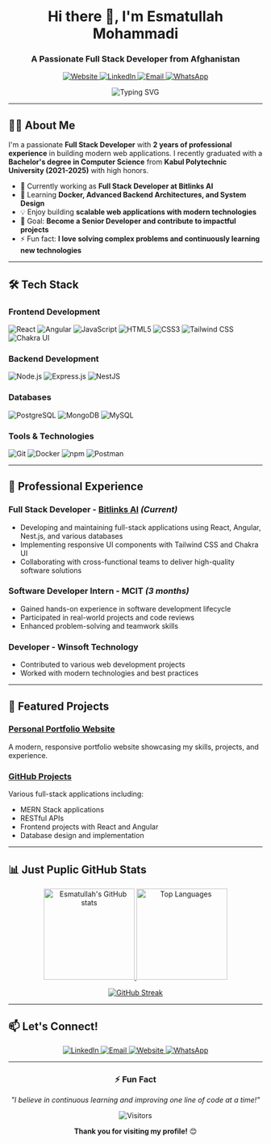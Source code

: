 <h1 align="center">Hi there 👋, I'm Esmatullah Mohammadi</h1>
<h3 align="center">A Passionate Full Stack Developer from Afghanistan</h3>

<p align="center">
  <a href="https://esmatullah-mohammadi-weblog.vercel.app/" target="_blank">
    <img src="https://img.shields.io/badge/Website-000000?style=for-the-badge&logo=vercel&logoColor=white" alt="Website"/>
  </a>
  <a href="https://www.linkedin.com/in/esmatullah-mohammadi-664775321" target="_blank">
    <img src="https://img.shields.io/badge/LinkedIn-0077B5?style=for-the-badge&logo=linkedin&logoColor=white" alt="LinkedIn"/>
  </a>
  <a href="mailto:esmatullah1382@gmail.com">
    <img src="https://img.shields.io/badge/Email-D14836?style=for-the-badge&logo=gmail&logoColor=white" alt="Email"/>
  </a>
  <a href="https://wa.me/93777187806">
    <img src="https://img.shields.io/badge/WhatsApp-25D366?style=for-the-badge&logo=whatsapp&logoColor=white" alt="WhatsApp"/>
  </a>
</p>

<p align="center">
  <img src="https://readme-typing-svg.herokuapp.com?font=Fira+Code&pause=1000&color=00FF00&center=true&vCenter=true&width=435&lines=Full+Stack+Developer;React+%7C+Angular+%7C+Node.js;MERN+Stack+Developer;Always+Learning+New+Tech" alt="Typing SVG" />
</p>

---

## 👨‍💻 About Me

I'm a passionate **Full Stack Developer** with **2 years of professional experience** in building modern web applications. I recently graduated with a **Bachelor's degree in Computer Science** from **Kabul Polytechnic University (2021-2025)** with high honors.

- 🔭 Currently working as **Full Stack Developer at Bitlinks AI**
- 🌱 Learning **Docker, Advanced Backend Architectures, and System Design**
- 💡 Enjoy building **scalable web applications with modern technologies**
- 🎯 Goal: **Become a Senior Developer and contribute to impactful projects**
- ⚡ Fun fact: **I love solving complex problems and continuously learning new technologies**

---

## 🛠️ Tech Stack

### Frontend Development
<p>
  <img src="https://img.shields.io/badge/React-20232A?style=for-the-badge&logo=react&logoColor=61DAFB" alt="React"/>
  <img src="https://img.shields.io/badge/Angular-DD0031?style=for-the-badge&logo=angular&logoColor=white" alt="Angular"/>
  <img src="https://img.shields.io/badge/JavaScript-F7DF1E?style=for-the-badge&logo=javascript&logoColor=black" alt="JavaScript"/>
  <img src="https://img.shields.io/badge/HTML5-E34F26?style=for-the-badge&logo=html5&logoColor=white" alt="HTML5"/>
  <img src="https://img.shields.io/badge/CSS3-1572B6?style=for-the-badge&logo=css3&logoColor=white" alt="CSS3"/>
  <img src="https://img.shields.io/badge/Tailwind_CSS-38B2AC?style=for-the-badge&logo=tailwind-css&logoColor=white" alt="Tailwind CSS"/>
  <img src="https://img.shields.io/badge/Chakra_UI-319795?style=for-the-badge&logo=chakra-ui&logoColor=white" alt="Chakra UI"/>
</p>

### Backend Development
<p>
  <img src="https://img.shields.io/badge/Node.js-43853D?style=for-the-badge&logo=node.js&logoColor=white" alt="Node.js"/>
  <img src="https://img.shields.io/badge/Express.js-000000?style=for-the-badge&logo=express&logoColor=white" alt="Express.js"/>
  <img src="https://img.shields.io/badge/NestJS-E0234E?style=for-the-badge&logo=nestjs&logoColor=white" alt="NestJS"/>
</p>

### Databases
<p>
  <img src="https://img.shields.io/badge/PostgreSQL-316192?style=for-the-badge&logo=postgresql&logoColor=white" alt="PostgreSQL"/>
  <img src="https://img.shields.io/badge/MongoDB-4EA94B?style=for-the-badge&logo=mongodb&logoColor=white" alt="MongoDB"/>
  <img src="https://img.shields.io/badge/MySQL-005C84?style=for-the-badge&logo=mysql&logoColor=white" alt="MySQL"/>
</p>

### Tools & Technologies
<p>
  <img src="https://img.shields.io/badge/Git-F05032?style=for-the-badge&logo=git&logoColor=white" alt="Git"/>
  <img src="https://img.shields.io/badge/Docker-2496ED?style=for-the-badge&logo=docker&logoColor=white" alt="Docker"/>
  <img src="https://img.shields.io/badge/npm-CB3837?style=for-the-badge&logo=npm&logoColor=white" alt="npm"/>
  <img src="https://img.shields.io/badge/Postman-FF6C37?style=for-the-badge&logo=postman&logoColor=white" alt="Postman"/>
</p>

---

## 💼 Professional Experience

### **Full Stack Developer** - [Bitlinks AI](https://bitlinks.ai) *(Current)*
- Developing and maintaining full-stack applications using React, Angular, Nest.js, and various databases
- Implementing responsive UI components with Tailwind CSS and Chakra UI
- Collaborating with cross-functional teams to deliver high-quality software solutions

### **Software Developer Intern** - MCIT *(3 months)*
- Gained hands-on experience in software development lifecycle
- Participated in real-world projects and code reviews
- Enhanced problem-solving and teamwork skills

### **Developer** - Winsoft Technology
- Contributed to various web development projects
- Worked with modern technologies and best practices

---

## 📂 Featured Projects

### [Personal Portfolio Website](https://esmatullah-mohammadi-weblog.vercel.app/)
A modern, responsive portfolio website showcasing my skills, projects, and experience.

### [GitHub Projects](https://github.com/EsmatullahMohammadi?tab=repositories)
Various full-stack applications including:
- MERN Stack applications
- RESTful APIs
- Frontend projects with React and Angular
- Database design and implementation

---

## 📊 Just Puplic GitHub Stats

<div align="center">
  
  <a href="https://github.com/EsmatullahMohammadi">
    <img height="180em" src="https://github-readme-stats.vercel.app/api?username=EsmatullahMohammadi&show_icons=true&theme=radical&hide_border=true&count_private=true" alt="Esmatullah's GitHub stats"/>
  </a>
  
  <a href="https://github.com/EsmatullahMohammadi">
    <img height="180em" src="https://github-readme-stats.vercel.app/api/top-langs/?username=EsmatullahMohammadi&layout=compact&theme=radical&hide_border=true&langs_count=8" alt="Top Languages"/>
  </a>

</div>

<div align="center">
  
  [![GitHub Streak](https://streak-stats.demolab.com/?user=EsmatullahMohammadi&theme=radical&hide_border=true)](https://git.io/streak-stats)

</div>

---

## 📫 Let's Connect!

<p align="center">
  <a href="https://www.linkedin.com/in/esmatullah-mohammadi-664775321" target="_blank">
    <img src="https://img.shields.io/badge/LinkedIn-0077B5?style=for-the-badge&logo=linkedin&logoColor=white" alt="LinkedIn"/>
  </a>
  <a href="mailto:esmatullah1382@gmail.com">
    <img src="https://img.shields.io/badge/Email-D14836?style=for-the-badge&logo=gmail&logoColor=white" alt="Email"/>
  </a>
  <a href="https://esmatullah-mohammadi-weblog.vercel.app/" target="_blank">
    <img src="https://img.shields.io/badge/Website-000000?style=for-the-badge&logo=vercel&logoColor=white" alt="Website"/>
  </a>
  <a href="https://wa.me/93777187806">
    <img src="https://img.shields.io/badge/WhatsApp-25D366?style=for-the-badge&logo=whatsapp&logoColor=white" alt="WhatsApp"/>
  </a>
</p>

---

<div align="center">
  
  ### ⚡️ **Fun Fact**
  *"I believe in continuous learning and improving one line of code at a time!"*
  
  ![Visitors](https://komarev.com/ghpvc/?username=EsmatullahMohammadi&color=blueviolet&style=flat-square)
  
  **Thank you for visiting my profile!** 😊
  
</div>
